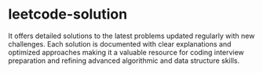 # leetcode-solution
It offers detailed solutions to the latest problems updated regularly with new challenges. Each solution is documented with clear explanations and optimized approaches making it a valuable resource for coding interview preparation and refining advanced algorithmic and data structure skills.
